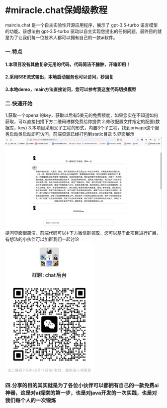 # #miracle.chat保姆级教程
  maircle.chat 是一个自主实验性开源应用程序，展示了 gpt-3.5-turbo 语言模型的功能。该想法由 gpt-3.5-turbo 驱动以自主实现您提出的任何问题。最终目的就是为了让我们每一位技术人都可以拥有自己的一款ai软件。

### 一.特点

#### 1.本项目没有其他复杂无用的代码，代码简洁不臃肿，开箱即用！

#### 2.采用SSE流式输出，本地启动服务也可以访问，秒回复

#### 3.本地demo，main方法直接访问，您可以参考我这套代码切换模型

### 二.快速开始
1.获取一个openai的key，获取以后有5美元的免费额度，如果您实在不知道如何获取，可以直接扫描下方二维码进群免费给你提供
2.修改配置文件指定的配置(数据库，key)
3.本项目采用父子工程的形式，内置3个子工程，找到privapp这个服务启动类启动即可访问，前端资源已经打包到static目录
5.界面展示
![img_1.png](img_1.png)
提问界面很简洁，前端代码可以➕下方微信群领取，您可以基于此项目进行扩展，有想法的小伙伴可以加群我们一起讨论
![img_2.png](img_2.png)

### 四.分享的目的其实就是为了各位小伙伴可以都拥有自己的一款免费ai神器，这是对ai探索的第一步，也是对java开发的一次实践，也是对我们每个人的一次锻炼
